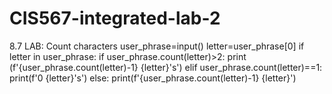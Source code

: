 # CIS567-integrated-lab-2
8.7 LAB: Count characters
user_phrase=input()
letter=user_phrase[0]
if letter in user_phrase:
    if user_phrase.count(letter)>2:
        print (f'{user_phrase.count(letter)-1} {letter}\'s')
    elif user_phrase.count(letter)==1:
        print(f'0 {letter}\'s')
    else:
        print(f'{user_phrase.count(letter)-1} {letter}')
        
